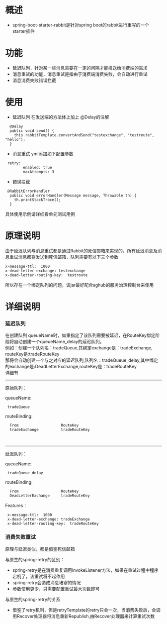 # 概述

* spring-boot-starter-rabbit是针对spring boot的rabbit进行重写的一个starter插件

# 功能

*  延迟队列，针对某一些消息需要在一定的间隔才能推送给消费端的需求
*  消息重试的功能，消息重试是指由于消费端消费失败，会自动进行重试
*  消息消费失败错误拦截


# 使用

* 延迟队列
在发送端的方法体上加上 @Delay的注解

```
  @Delay
  public void send() {
    this.rabbitTemplate.convertAndSend("testexchange", "testroute", "hello");
  }

```

* 消息重试
yml添加如下配置参数

```
 retry:
        enabled: true
        maxAttempts: 3  
```
* 错误拦截

```
 @RabbitErrorHandler
  public void errorHandler(Message message, Throwable th) {
    th.printStackTrace();
  }

```

具体使用示例请详细看单元测试用例

# 原理说明

由于延迟队列与消息重试都是通过Rabbit的死信邮箱来实现的，所有延迟消息及消息重试消息都将发送到死信邮箱，队列需要有以下三个参数

```
x-message-ttl:	1000
x-dead-letter-exchange:	testexchange
x-dead-letter-routing-key:	testroute
```

所以存在一个绑定队列的问题，该jar最好配合sghub的服务治理控制台来使用

# 详细说明

###  延迟队列

  在创建队列 queueName时，如果指定了该队列需要被延迟，在RouteKey绑定阶段将自动创建一个queueName_delay的延迟队列。<br/>
   例如：创建一个队列名：tradeQueue,其绑定exchange是：tradeExchange, routeKey是:tradeRouteKey <br/>
   那将会自动创建一个与之对应的延迟队列,队列名：tradeQueue_delay,其中绑定的exchange是:DeadLetterExchange,routeKey是：tradeRouteKey <br/>
   详细有<br/>
 **********************************************
   原始队列：
   
   queueName:
   ```
    tradeQueue
   ```
   routeBinding:
   ```
     From                   RouteKey
     tradeExchange          tradeRouteKey
   ```
   <br/>
      
 **********************************************   
   延迟队列：
   
   queueName:
   ```
    tradeQueue_delay
   ```
   routeBinding:
   ```
     From                   RouteKey
     DeadLetterExchange     tradeRouteKey
   ```
   Features：
   ```
    x-message-ttl:	1000
    x-dead-letter-exchange:	tradeExchange
    x-dead-letter-routing-key:	tradeRouteKey
   ```
 
###  消费失败重试
  原理与延迟类似，都是借鉴死信邮箱
 
 与原生的spring-retry的区别：
 * spring-retry是在消费重复调用invokeListener方法，如果在重试过程中程序宕机了，该重试将不起作用
 * spring-retry会造成消息堵塞的情况 
 * 参数使用更少，只需要配置重试最大次数即可
 
 与原生的spring-retry的关系
 * 借鉴了retry机制，但是retryTemplate的retry只会一次，当消费失败后，会调用Recover处理器将消息重新Republish,由Recover处理器来计算重试次数
